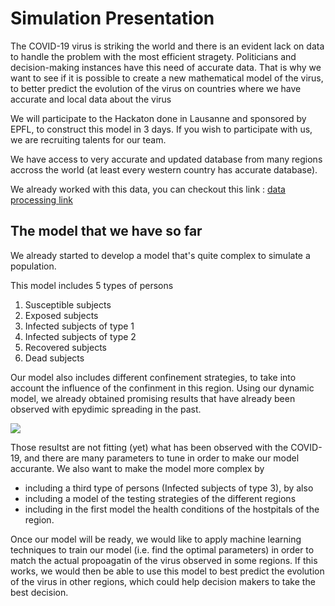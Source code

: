 # Simulation Presentation

The COVID-19 virus is striking the world and there is an evident lack on data to handle the problem with the most efficient stragety. Politicians and decision-making instances have this need of accurate data. That is why we want to see if it is possible to create a new mathematical model of the virus, to better predict the evolution of the virus on countries where we have accurate and local data about the virus

We will participate to the Hackaton done in Lausanne and sponsored by EPFL, to construct this model in 3 days. If you wish to participate with us, we are recruiting talents for our team. 

We have access to very accurate and updated database from many regions accross the world (at least every western country has accurate database). 

We already worked with this data, you can checkout this link : [data processing link](README.md)

## The model that we have so far

We already started to develop a model that's quite complex to simulate a population. 

This model includes 5 types of persons
1. Susceptible subjects
2. Exposed subjects
3. Infected subjects of type 1
4. Infected subjects of type 2
5. Recovered subjects
6. Dead subjects

Our model also includes different confinement strategies, to take into account the influence of the confinment in this region. Using our dynamic model, we already obtained promising results that have already been observed with epydimic spreading in the past. 

![]('./figures/sim.png')

Those resultst are not fitting (yet) what has been observed with the COVID-19, and there are many parameters to tune in order to make our model accurante. 
We also want to make the model more complex by 
- including a third type of persons (Infected subjects of type 3), by also
- including a model of the testing strategies of the different regions
- including in the first model the health conditions of the hostpitals of the region. 

Once our model will be ready, we would like to apply machine learning techniques to train our model (i.e. find the optimal parameters) in order to match the actual propoagatin of the virus observed in some regions. If this works, we would then be able to use this model to best predict the evolution of the virus in other regions, which could help decision makers to take the best decision. 
